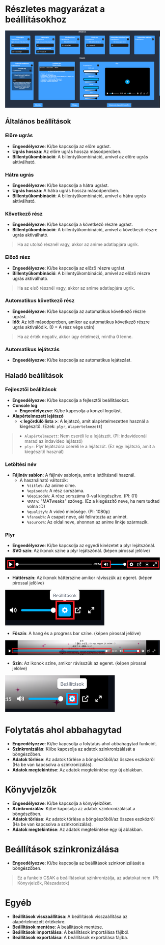 # Részletes magyarázat a beállításokhoz
![Beállítások](./img/settingspage.png)
## Általános beállítások

### Előre ugrás
- **Engeedélyezve**: Ki/be kapcsolja az előre ugrást.
- **Ugrás hossza**: Az előre ugrás hossza másodpercben.
- **Billentyűkombináció**: A billentyűkombináció, amivel az előre ugrás aktiválható.

### Hátra ugrás
- **Engeedélyezve**: Ki/be kapcsolja a hátra ugrást.
- **Ugrás hossza**: A hátra ugrás hossza másodpercben.
- **Billentyűkombináció**: A billentyűkombináció, amivel a hátra ugrás aktiválható.

### Következő rész
- **Engeedélyezve**: Ki/be kapcsolja a következő részre ugrást.
- **Billentyűkombináció**: A billentyűkombináció, amivel a következő részre ugrás aktiválható.
> Ha az utolsó résznél vagy, akkor az anime adatlapjára ugrik.

### Előző rész
- **Engeedélyezve**: Ki/be kapcsolja az előző részre ugrást.
- **Billentyűkombináció**: A billentyűkombináció, amivel az előző részre ugrás aktiválható.
> Ha az első résznél vagy, akkor az anime adatlapjára ugrik.

### Automatikus következő rész
- **Engeedélyezve**: Ki/be kapcsolja az automatikus következő részre ugrást.
- **Idő**: Az idő másodpercben, amikor az automatikus következő részre ugrás aktiválódik. (0 = A rész vége után)
> Ha az érték negatív, akkor úgy értelmezi, mintha 0 lenne.

### Automatikus lejátszás
- **Engeedélyezve**: Ki/be kapcsolja az automatikus lejátszást.

## Haladó beállítások

### Fejlesztői beállítások
- **Engeedélyezve**: Ki/be kapcsolja a fejlesztői beállításokat.
- **Console log**
    - **Engeedélyezve**: Ki/be kapcsolja a konzol logolást.
- **Alapértelmezett lejátszó**
    - **< legördülő lista >**: A lejátszó, amit alapértelmezetten használ a kiegészítő. (Ezek: `plyr`, `Alapértelmezett`)
> - `Alapértelmezett`: Nem cseréli le a lejátszót. (Pl: indavideonál marad az indavideo lejátszó)
> - `plyr`: Plyr lejátszóra cseréli le a lejátszót. (Ez egy lejátszó, amit a kiegészítő használ)

### Letöltési név
- **Fájlnév sablon**: A fájlnév sablonja, amit a letöltésnél használ.
    - A használható változók:
        - `%title%`: Az anime címe.
        - `%episode%`: A rész sorszáma.
        - `%0episode%`: A rész sorszáma 0-val kiegészítve. (Pl: 01)
        - `%MAT%`: "MATweaks" szöveg. (Ez a kiegészítő neve, ha nem tudtad volna :D)
        - `%quality%`: A videó minősége. (Pl: 1080p)
        - `%fansub%`: A csapat neve, aki feliratozta az animét.
        - `%source%`: Az oldal neve, ahonnan az anime linkje származik.
    
### Plyr
- **Engeedélyezve**: Ki/be kapcsolja az egyedi kinézetet a plyr lejátszónál.
- **SVG szín**: Az ikonok színe a plyr lejátszónál. (képen pirossal jelölve)


![SVG szín](./img/svgcolor.png)


- **Háttérszín**: Az ikonok háttérszíne amikor rávisszük az egeret. (képen pirossal jelölve)


![Háttérszín](./img/bgcolor.png)


- **Főszín**: A hang és a progress bar színe. (képen pirossal jelölve)


![Főszín](./img/maincolor.png)


- **Szín**: Az ikonok színe, amikor rávisszük az egeret. (képen pirossal jelölve)


![Szín](./img/color.png)


# Folytatás ahol abbahagytad
- **Engeedélyezve**: Ki/be kapcsolja a folytatás ahol abbahagytad funkciót.
- **Szinkronizálás**: Ki/be kapcsolja az adatok szinkronizálását a böngészőben.
- **Adatok törlése**: Az adatok törlése a böngészőből/az összes eszközről (Ha be van kapcsolva a szinkronizálás).
- **Adatok megtekintése**: Az adatok megtekintése egy új ablakban.

# Könyvjelzők
- **Engeedélyezve**: Ki/be kapcsolja a könyvjelzőket.
- **Szinkronizálás**: Ki/be kapcsolja az adatok szinkronizálását a böngészőben.
- **Adatok törlése**: Az adatok törlése a böngészőből/az összes eszközről (Ha be van kapcsolva a szinkronizálás).
- **Adatok megtekintése**: Az adatok megtekintése egy új ablakban.

# Beállítások szinkronizálása
- **Engeedélyezve**: Ki/be kapcsolja az beállítások szinkronizálását a böngészőben.
> Ez a funkció CSAK a beállításokat szinkronizálja, az adatokat nem. (Pl: Könyvjelzők, Részadatok)

# Egyéb
- **Beállítások visszaállítása**: A beállítások visszaállítása az alapértelmezett értékekre.
- **Beállítások mentése**: A beállítások mentése.
- **Beállítások importálása**: A beállítások importálása fájlból.
- **Beállítások exportálása**: A beállítások exportálása fájlba.



